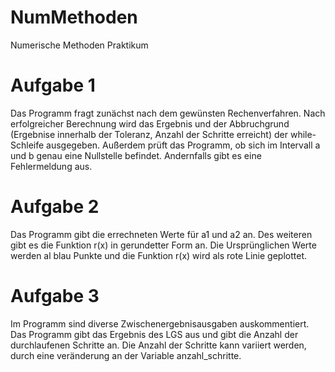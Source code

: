 # NumMethoden
Numerische Methoden Praktikum

# Aufgabe 1
Das Programm fragt zunächst nach dem gewünsten Rechenverfahren.
Nach erfolgreicher Berechnung wird das Ergebnis und der Abbruchgrund (Ergebnise innerhalb der Toleranz, Anzahl der Schritte erreicht) der while-Schleife ausgegeben.
Außerdem prüft das Programm, ob sich im Intervall a und b genau eine Nullstelle befindet. Andernfalls gibt es eine Fehlermeldung aus.


# Aufgabe 2
Das Programm gibt die errechneten Werte für a1 und a2 an. Des weiteren gibt es die Funktion r(x) in gerundetter Form an.
Die Ursprünglichen Werte werden al blau Punkte und die Funktion r(x) wird als rote Linie geplottet.


# Aufgabe 3
Im Programm sind diverse Zwischenergebnisausgaben auskommentiert. Das Programm gibt das Ergebnis des LGS aus und gibt die Anzahl der durchlaufenen Schritte an.
Die Anzahl der Schritte kann variiert werden, durch eine veränderung an der Variable anzahl_schritte.

